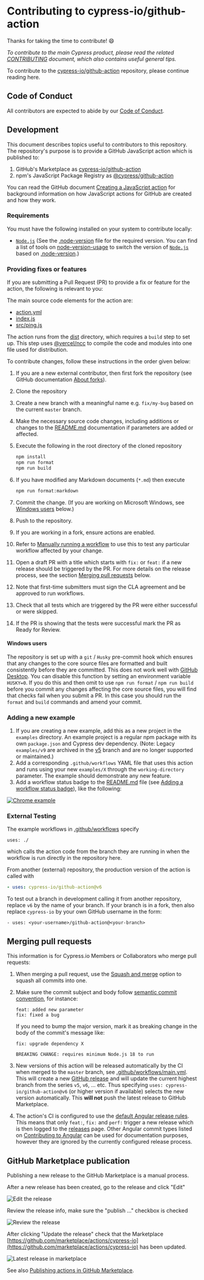 # Contributing to cypress-io/github-action

Thanks for taking the time to contribute! :smile:

_To contribute to the main Cypress product, please read the related [CONTRIBUTING](https://github.com/cypress-io/cypress/blob/develop/CONTRIBUTING.md) document, which also contains useful general tips._

To contribute to the [cypress-io/github-action](https://github.com/cypress-io/github-action) repository, please continue reading here.

## Code of Conduct

All contributors are expected to abide by our [Code of Conduct](./CODE_OF_CONDUCT.md).

## Development

This document describes topics useful to contributors to this repository. The repository's purpose is to provide a GitHub JavaScript action which is published to:

1. GitHub's Marketplace as [cypress-io/github-action](https://github.com/marketplace/actions/cypress-io#cypress-iogithub-action--)
2. npm's JavaScript Package Registry as [@cypress/github-action](https://www.npmjs.com/package/@cypress/github-action)

You can read the GitHub document [Creating a JavaScript action](https://docs.github.com/en/actions/creating-actions/creating-a-javascript-action) for background information on how JavaScript actions for GitHub are created and how they work.

### Requirements

You must have the following installed on your system to contribute locally:

- [`Node.js`](https://nodejs.org/en/) (See the [.node-version](.node-version) file for the required version. You can find a list of tools on [node-version-usage](https://github.com/shadowspawn/node-version-usage) to switch the version of [`Node.js`](https://nodejs.org/en/) based on [.node-version](.node-version).)

### Providing fixes or features

If you are submitting a Pull Request (PR) to provide a fix or feature for the action, the following is relevant to you:

The main source code elements for the action are:

- [action.yml](action.yml)
- [index.js](index.js)
- [src/ping.js](src/ping.js)

The action runs from the [dist](dist) directory, which requires a `build` step to set up. This step uses [@vercel/ncc](https://github.com/vercel/ncc) to compile the code and modules into one file used for distribution.

To contribute changes, follow these instructions in the order given below:

1. If you are a new external contributor, then first fork the repository (see GitHub documentation [About forks](https://docs.github.com/en/pull-requests/collaborating-with-pull-requests/working-with-forks/about-forks)).
1. Clone the repository
1. Create a new branch with a meaningful name e.g. `fix/my-bug` based on the current `master` branch.
1. Make the necessary source code changes, including additions or changes to the [README.md](./README.md) documentation if parameters are added or affected.
1. Execute the following in the root directory of the cloned repository

   ```bash
   npm install
   npm run format
   npm run build
   ```

1. If you have modified any Markdown documents (`*.md`) then execute

   ```bash
   npm run format:markdown
   ```

1. Commit the change. (If you are working on Microsoft Windows, see [Windows users](#windows-users) below.)
1. Push to the repository.
1. If you are working in a fork, ensure actions are enabled.
1. Refer to [Manually running a workflow](https://docs.github.com/en/actions/managing-workflow-runs/manually-running-a-workflow) to use this to test any particular workflow affected by your change.
1. Open a draft PR with a title which starts with `fix:` or `feat:` if a new release should be triggered by the PR. For more details on the release process, see the section [Merging pull requests](#merging-pull-requests) below.
1. Note that first-time submitters must sign the CLA agreement and be approved to run workflows.
1. Check that all tests which are triggered by the PR were either successful or were skipped.
1. If the PR is showing that the tests were successful mark the PR as Ready for Review.

#### Windows users

The repository is set up with a `git` / `Husky` pre-commit hook which ensures that any changes to the core source files are formatted and built consistently before they are committed. This does not work well with [GitHub Desktop](https://docs.github.com/en/desktop). You can disable this function by setting an environment variable `HUSKY=0`. If you do this and then omit to use `npm run format` / `npm run build` before you commit any changes affecting the core source files, you will find that checks fail when you submit a PR. In this case you should run the `format` and `build` commands and amend your commit.

### Adding a new example

1. If you are creating a new example, add this as a new project in the `examples` directory. An example project is a regular npm package with its own `package.json` and Cypress dev dependency. (Note: Legacy `examples/v9` are archived in the [v5](https://github.com/cypress-io/github-action/tree/v5/) branch and are no longer supported or maintained.)
1. Add a corresponding `.github/workflows` YAML file that uses this action and runs using your new `examples/X` through the `working-directory` parameter. The example should demonstrate any new feature.
1. Add a workflow status badge to the [README.md](README.md) file (see [Adding a workflow status badge](https://docs.github.com/en/actions/monitoring-and-troubleshooting-workflows/adding-a-workflow-status-badge)), like the following:

[![Chrome example](https://github.com/cypress-io/github-action/workflows/example-chrome/badge.svg?branch=master)](.github/workflows/example-chrome.yml)

### External Testing

The example workflows in [.github/workflows](./.github/workflows) specify

`uses: ./`

which calls the action code from the branch they are running in when the workflow is run directly in the repository here.

From another (external) repository, the production version of the action is called with

```yaml
- uses: cypress-io/github-action@v6
```

To test out a branch in development calling it from another repository, replace `v6` by the name of your branch. If your branch is in a fork, then also replace `cypress-io` by your own GitHub username in the form:

`- uses: <your-username>/github-action@<your-branch>`

## Merging pull requests

This information is for Cypress.io Members or Collaborators who merge pull requests:

1. When merging a pull request, use the [Squash and merge](https://docs.github.com/en/repositories/configuring-branches-and-merges-in-your-repository/configuring-pull-request-merges/about-merge-methods-on-github#squashing-your-merge-commits) option to squash all commits into one.
1. Make sure the commit subject and body follow [semantic commit convention](https://semantic-release.gitbook.io/semantic-release/#commit-message-format), for instance:

   ```text
   feat: added new parameter
   fix: fixed a bug
   ```

   If you need to bump the major version, mark it as breaking change in the body of the commit's message like:

   ```text
   fix: upgrade dependency X

   BREAKING CHANGE: requires minimum Node.js 18 to run
   ```

1. New versions of this action will be released automatically by the CI when merged to the `master` branch, see [.github/workflows/main.yml](.github/workflows/main.yml). This will create a new [GitHub release](https://github.com/cypress-io/github-action/releases) and will update the current highest branch from the series `v5`, `v6`, ... etc. Thus specifying `uses: cypress-io/github-action@v6` (or higher version if available) selects the new version automatically. This **will not** push the latest release to GitHub Marketplace.
1. The action's CI is configured to use the [default Angular release rules](https://github.com/semantic-release/commit-analyzer/blob/master/lib/default-release-rules.js). This means that only `feat:`, `fix:` and `perf:` trigger a new release which is then logged to the [releases](https://github.com/cypress-io/github-action/releases) page. Other Angular commit types listed on [Contributing to Angular](https://github.com/angular/angular/blob/main/CONTRIBUTING.md#-commit-message-format) can be used for documentation purposes, however they are ignored by the currently configured release process.

## GitHub Marketplace publication

Publishing a new release to the GitHub Marketplace is a manual process.

After a new release has been created, go to the release and click "Edit"

![Edit the release](images/edit-release.png)

Review the release info, make sure the "publish ..." checkbox is checked

![Review the release](images/review-release.png)

After clicking "Update the release" check that the Marketplace [https://github.com/marketplace/actions/cypress-io](https://github.com/marketplace/actions/cypress-io) has been updated.

![Latest release in marketplace](images/latest-release.png)

See also [Publishing actions in GitHub Marketplace](https://docs.github.com/en/actions/creating-actions/publishing-actions-in-github-marketplace).
